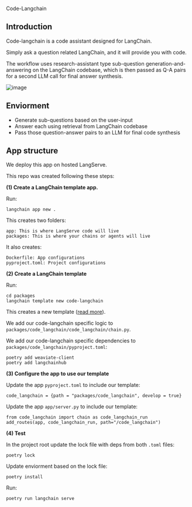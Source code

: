 Code-Langchain

## Introduction

Code-langchain is a code assistant designed for LangChain. 

Simply ask a question related LangChain, and it will provide you with code.

The workflow uses research-assistant type sub-question generation-and-answering on the LangChain codebase, which is then passed as Q-A pairs for a second LLM call for final answer synthesis.

![image](https://github.com/langchain-ai/code-langchain-v2/assets/122662504/466544df-4a26-41f6-a29e-ac3a94028b23)

## Enviorment 

* Generate sub-questions based on the user-input
* Answer each using retrieval from LangChain codebase
* Pass those question-answer pairs to an LLM for final code synthesis

## App structure

We deploy this app on hosted LangServe.

This repo was created following these steps:

**(1) Create a LangChain template app.**

Run:
```
langchain app new .  
```

This creates two folders:
```
app: This is where LangServe code will live
packages: This is where your chains or agents will live
```

It also creates:
```
Dockerfile: App configurations
pyproject.toml: Project configurations
```

**(2) Create a LangChain template**

Run:
```
cd packages
langchain template new code-langchain
```

This creates a new template ([read more](https://github.com/langchain-ai/langchain/tree/master/templates#quick-start)).

We add our code-langchain specific logic to `packages/code_langchain/code_langchain/chain.py`.

We add our code-langchain specific dependencies to `packages/code_langchain/pyproject.toml`:
```
poetry add weaviate-client
poetry add langchainhub
```

**(3) Configure the app to use our template**

Update the app `pyproject.toml` to include our template:
```
code_langchain = {path = "packages/code_langchain", develop = true}
```

Update the app `app/server.py` to include our template:
```
from code_langchain import chain as code_langchain_run
add_routes(app, code_langchain_run, path="/code_langchain")
```

**(4) Test**

In the project root update the lock file with deps from both `.toml` files:
```
poetry lock
```

Update enviorment based on the lock file:
```
poetry install
```

Run:
```
poetry run langchain serve
```
